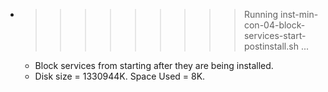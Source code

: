 * >>>>>>>>> Running inst-min-con-04-block-services-start-postinstall.sh ...
  * Block services from starting after they are being installed.
  * Disk size = 1330944K. Space Used = 8K.
